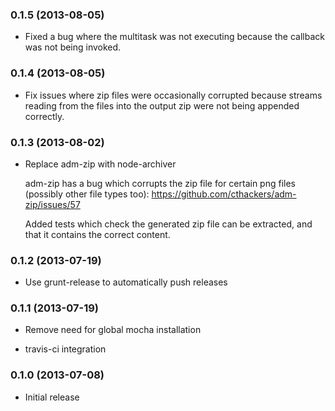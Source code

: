 <a name="0.1.5"></a>
### 0.1.5 (2013-08-05)

*   Fixed a bug where the multitask was not executing
    because the callback was not being invoked.

<a name="0.1.4"></a>
### 0.1.4 (2013-08-05)

*   Fix issues where zip files were occasionally corrupted
    because streams reading from the files into the output
    zip were not being appended correctly.

<a name="0.1.3"></a>
### 0.1.3 (2013-08-02)

*   Replace adm-zip with node-archiver

    adm-zip has a bug which corrupts the zip file for certain
    png files (possibly other file types too):
    https://github.com/cthackers/adm-zip/issues/57

    Added tests which check the generated zip file can be
    extracted, and that it contains the correct content.

<a name="0.1.2"></a>
### 0.1.2 (2013-07-19)

*   Use grunt-release to automatically push releases

<a name="0.1.1"></a>
### 0.1.1 (2013-07-19)

*   Remove need for global mocha installation

*   travis-ci integration

<a name="0.1.0"></a>
### 0.1.0 (2013-07-08)

*   Initial release
